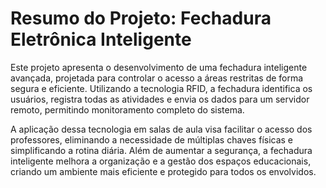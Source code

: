 # Resumo do Projeto: Fechadura Eletrônica Inteligente

Este projeto apresenta o desenvolvimento de uma fechadura inteligente avançada, projetada para controlar o acesso a áreas restritas de forma segura e eficiente. Utilizando a tecnologia RFID, a fechadura identifica os usuários, registra todas as atividades e envia os dados para um servidor remoto, permitindo monitoramento completo do sistema.

A aplicação dessa tecnologia em salas de aula visa facilitar o acesso dos professores, eliminando a necessidade de múltiplas chaves físicas e simplificando a rotina diária. Além de aumentar a segurança, a fechadura inteligente melhora a organização e a gestão dos espaços educacionais, criando um ambiente mais eficiente e protegido para todos os envolvidos.
